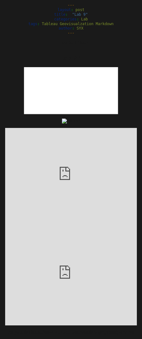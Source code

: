 ```yaml
---
layout: post
title:  "Lab 9"
categories: Lab
tags: Tableau Geovisualzation Markdown
author: SYX
---
```


* content
{:toc}

## Lab 9-1


<!DOCTYPE HTML>
<html>
<head>
        <meta name="DC.date" content="2019-04-09 11:44:19 上午" />
        <meta name="DC.language" content="ENU" />

<meta name="google" value="notranslate" /> 
<meta http-equiv="Content-Type" content="text/html; charset=utf-8" />
<meta http-equiv="X-UA-Compatible" content="IE=edge,chrome=1">
<title>Created by Camtasia 2018</title>

<style>
html, body {
	margin: 0px;
	padding: 0px;
	font-family:Verdana, Geneva, sans-serif;
	background-color: #1a1a1a;
	text-align: center;
	width: 100%;
    height: 100%; 
}

</style>

<link href="Untitled Project_embed.css" rel="stylesheet" type="text/css">
</head>
<body>
<iframe class="tscplayer_inline" id="embeddedSmartPlayerInstance" src="Untitled Project_player.html?embedIFrameId=embeddedSmartPlayerInstance" scrolling="no" frameborder="0" webkitAllowFullScreen mozallowfullscreen allowFullScreen></iframe>



[![Alt text](https://img.youtube.com/vi/jEgVto5QME8/0.jpg)](https://www.youtube.com/watch?v=jEgVto5QME8)


<iframe width="420" height="315" src="https://raw.githubusercontent.com/861/861.github.io/master/_posts/Lab9Task1.avi" frameborder="0" allowfullscreen></iframe>

<iframe width="420" height="315" src="https://www.youtube.com/watch?v=jEgVto5QME8" frameborder="0" allowfullscreen></iframe>


{% youtube https://www.youtube.com/watch?v=jEgVto5QME8 %}


</body>
</html>

